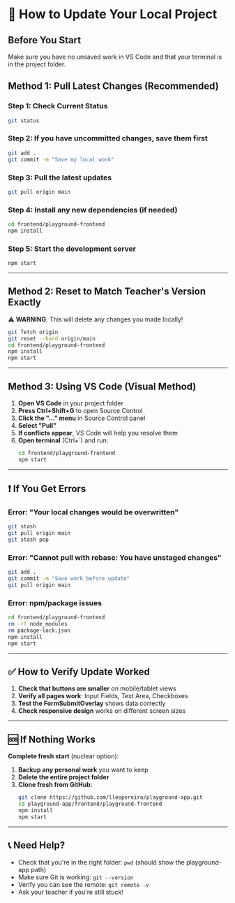 # 🔄 How to Update Your Local Project

## Before You Start
Make sure you have no unsaved work in VS Code and that your terminal is in the project folder.

## Method 1: Pull Latest Changes (Recommended)

### Step 1: Check Current Status
```bash
git status
```

### Step 2: If you have uncommitted changes, save them first
```bash
git add .
git commit -m "Save my local work"
```

### Step 3: Pull the latest updates
```bash
git pull origin main
```

### Step 4: Install any new dependencies (if needed)
```bash
cd frontend/playground-frontend
npm install
```

### Step 5: Start the development server
```bash
npm start
```

---

## Method 2: Reset to Match Teacher's Version Exactly

⚠️ **WARNING**: This will delete any changes you made locally!

```bash
git fetch origin
git reset --hard origin/main
cd frontend/playground-frontend
npm install
npm start
```

---

## Method 3: Using VS Code (Visual Method)

1. **Open VS Code** in your project folder
2. **Press Ctrl+Shift+G** to open Source Control
3. **Click the "..." menu** in Source Control panel
4. **Select "Pull"**
5. **If conflicts appear**, VS Code will help you resolve them
6. **Open terminal** (Ctrl+`) and run:
   ```bash
   cd frontend/playground-frontend
   npm start
   ```

---

## ❗ If You Get Errors

### Error: "Your local changes would be overwritten"
```bash
git stash
git pull origin main
git stash pop
```

### Error: "Cannot pull with rebase: You have unstaged changes"
```bash
git add .
git commit -m "Save work before update"
git pull origin main
```

### Error: npm/package issues
```bash
cd frontend/playground-frontend
rm -rf node_modules
rm package-lock.json
npm install
npm start
```

---

## ✅ How to Verify Update Worked

1. **Check that buttons are smaller** on mobile/tablet views
2. **Verify all pages work**: Input Fields, Text Area, Checkboxes
3. **Test the FormSubmitOverlay** shows data correctly
4. **Check responsive design** works on different screen sizes

---

## 🆘 If Nothing Works

**Complete fresh start** (nuclear option):
1. **Backup any personal work** you want to keep
2. **Delete the entire project folder**
3. **Clone fresh from GitHub**:
   ```bash
   git clone https://github.com/lleopereira/playground-app.git
   cd playground-app/frontend/playground-frontend
   npm install
   npm start
   ```

---

## 📞 Need Help?

- Check that you're in the right folder: `pwd` (should show the playground-app path)
- Make sure Git is working: `git --version`
- Verify you can see the remote: `git remote -v`
- Ask your teacher if you're still stuck!
